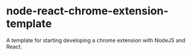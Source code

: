 # node-react-chrome-extension-template
A template for starting developing a chrome extension with NodeJS and React.
